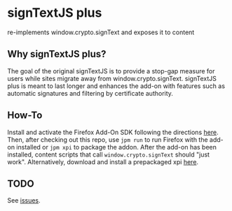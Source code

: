 signTextJS plus
===============

re-implements window.crypto.signText and exposes it to content

Why signTextJS plus?
--------------------
The goal of the original signTextJS is to provide a stop-gap measure for users
while sites migrate away from window.crypto.signText. signTextJS plus is meant
to last longer and enhances the add-on with features such as automatic
signatures and filtering by certificate authority.

How-To
------
Install and activate the Firefox Add-On SDK following the directions
[here](https://developer.mozilla.org/en-US/Add-ons/SDK/Tutorials/Installation).
Then, after checking out this repo, use `jpm run` to run Firefox with the
add-on installed or `jpm xpi` to package the addon. After the add-on has been
installed, content scripts that call `window.crypto.signText` should "just
work".
Alternatively, download and install a prepackaged xpi
[here](https://addons.mozilla.org/en-US/firefox/addon/signtextjs-plus/).

TODO
----
See [issues](https://github.com/jasp00/signTextJS/issues).
